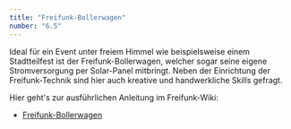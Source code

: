 ```yaml
---
title: "Freifunk-Bollerwagen"
number: "6.5"
---
```


Ideal für ein Event unter freiem Himmel wie beispielsweise einem Stadtteilfest ist der Freifunk-Bollerwagen, welcher sogar seine eigene Stromversorgung per Solar-Panel  mitbringt. Neben der Einrichtung der Freifunk-Technik sind hier auch kreative und handwerkliche Skills gefragt.

Hier geht's zur ausführlichen Anleitung im Freifunk-Wiki:
 * [Freifunk-Bollerwagen](https://wiki.freifunk.net/Solar_powered_router)
